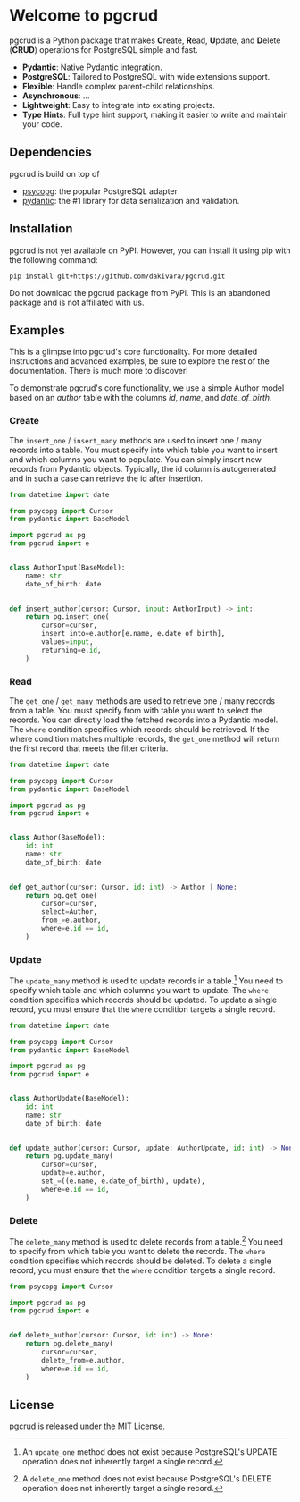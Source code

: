 # Welcome to pgcrud

pgcrud is a Python package that makes **C**reate, **R**ead, **U**pdate, and **D**elete (**CRUD**) operations for PostgreSQL simple and fast. 

- **Pydantic**: Native Pydantic integration.
- **PostgreSQL**: Tailored to PostgreSQL with wide extensions support.
- **Flexible**: Handle complex parent-child relationships.
- **Asynchronous**: ...
- **Lightweight**: Easy to integrate into existing projects.
- **Type Hints**: Full type hint support, making it easier to write and maintain your code.

## Dependencies

pgcrud is build on top of

- [psycopg](https://www.psycopg.org): the popular PostgreSQL adapter
- [pydantic](https://docs.pydantic.dev/latest/): the #1 library for data serialization and validation.

## Installation

pgcrud is not yet available on PyPI. However, you can install it using pip with the following command:

```
pip install git+https://github.com/dakivara/pgcrud.git
```

Do not download the pgcrud package from PyPi. This is an abandoned package and is not affiliated with us.


## Examples

This is a glimpse into pgcrud's core functionality. For more detailed instructions and advanced examples, be sure to 
explore the rest of the documentation. There is much more to discover!

To demonstrate pgcrud's core functionality, we use a simple Author model based on an *author* table with 
the columns *id*, *name*, and *date_of_birth*.

### Create

The `insert_one` / `insert_many` methods are used to insert one / many records into a table. You must specify into which table 
you want to insert and which columns you want to populate. You can simply insert new records from Pydantic objects. Typically, the id
column is autogenerated and in such a case can retrieve the id after insertion.

```python
from datetime import date

from psycopg import Cursor
from pydantic import BaseModel

import pgcrud as pg
from pgcrud import e


class AuthorInput(BaseModel):
    name: str
    date_of_birth: date

    
def insert_author(cursor: Cursor, input: AuthorInput) -> int:
    return pg.insert_one(
        cursor=cursor,
        insert_into=e.author[e.name, e.date_of_birth],
        values=input,
        returning=e.id,
    )
```

### Read

The `get_one` / `get_many` methods are used to retrieve one / many records from a table. You must specify from with table you want to select
the records. You can directly load the fetched records into a Pydantic model. The `where` condition specifies which records should be retrieved. 
If the where condition matches multiple records, the `get_one` method will return the first record that meets the filter criteria.

```python
from datetime import date

from psycopg import Cursor
from pydantic import BaseModel

import pgcrud as pg
from pgcrud import e


class Author(BaseModel):
    id: int
    name: str
    date_of_birth: date

    
def get_author(cursor: Cursor, id: int) -> Author | None:
    return pg.get_one(
        cursor=cursor,
        select=Author,
        from_=e.author,
        where=e.id == id,
    )
```

### Update

The `update_many` method is used to update records in a table.[^1] You need to specify which table and which columns you want to update. 
The `where` condition specifies which records should be updated. To update a single record, you must ensure that the `where` condition 
targets a single record. 

[^1]: An `update_one` method does not exist because PostgreSQL's UPDATE operation does not inherently target a single record.

```python
from datetime import date

from psycopg import Cursor
from pydantic import BaseModel

import pgcrud as pg
from pgcrud import e


class AuthorUpdate(BaseModel):
    id: int
    name: str
    date_of_birth: date

    
def update_author(cursor: Cursor, update: AuthorUpdate, id: int) -> None:
    return pg.update_many(
        cursor=cursor,
        update=e.author,
        set_=((e.name, e.date_of_birth), update),
        where=e.id == id,
    )
```

### Delete

The `delete_many` method is used to delete records from a table.[^2] You need to specify from which table you want to delete the records. 
The `where` condition specifies which records should be deleted. To delete a single record, you must ensure that the `where` condition 
targets a single record. 

[^2]: A `delete_one` method does not exist because PostgreSQL's DELETE operation does not inherently target a single record.

```python
from psycopg import Cursor

import pgcrud as pg
from pgcrud import e

    
def delete_author(cursor: Cursor, id: int) -> None:
    return pg.delete_many(
        cursor=cursor,
        delete_from=e.author,
        where=e.id == id,
    )
```

## License

pgcrud is released under the MIT License.
